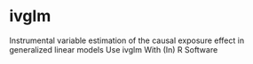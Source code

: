# ivglm
Instrumental variable estimation of the causal exposure effect in generalized linear models Use ivglm With (In) R Software
